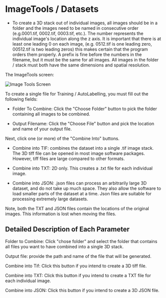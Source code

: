 # ImageTools / Datasets

- To create a 3D stack out of individual images, all images should be in a folder and the images need to be named in consecutive order (e.g.0001.tif, 0002.tif, 0003.tif, etc.). The number represents the individual image's location along the z axis. It is important that there is at least one leading 0 on each image, (e.g. 0512.tif is one leading zero, 00512.tif is two leading zeros) this makes certain that the program orders them properly. A prefix is fine before the numbers in the filename, but it must be the same for all images. All images in the folder / stack must both have the same dimensions and spatial resolution. 

  

The ImageTools screen: 

  

![Image Tools Screen](https://github.com/ajbrookhouse/WSU_PlantBio_ML/blob/main/screenshots/imagetoolTab.png) 

  

To create a single file for Training / AutoLabelling, you must fill out the following fields: 

  

- Folder To Combine: Click the "Choose Folder" button to pick the folder containing all images to be combined. 

- Output Filename: Click the "Choose File" button and pick the location and name of your output file. 

  

Next, click one (or more) of the "Combine Into" buttons. 

  

- Combine into TIF: combines the dataset into a single .tif image stack. The 3D tiff file can be opened in most image software packages. However, tiff files are large compared to other formats. 

- Combine into TXT: 2D only. This creates a .txt file for each individual image. 

- Combine into JSON: .json files can process an arbitrarily large 3D dataset, and do not take up much space. They also allow the software to load smaller parts of the dataset at a time. Json files are suitable for processing extremely large datasets. 

Note, both the TXT and JSON files contain the locations of the original images. This information is lost when moving the files. 


## Detailed Description of Each Parameter
Folder to Combine: Click "chose folder" and select the folder that contains all files you want to have combined into a single 3D stack.  

Output file: provide the path and name of the file that will be generated. 

Combine into Tif: Click this button if you intend to create a 3D tiff file. 

Combine into TXT: Click this button if you intend to create a TXT file for each individual image. 

Combine into JSON: Click this button if you intend to create a 3D JSON file. 
